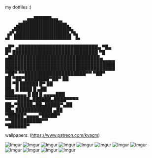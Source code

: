 my dotfiles :)

                 ▄▄▄▄▄▄▄▄                 
            ▄▄██████████████▄▄            
         ▄██████████████████████▄         
       ▄██████████████████████████▄       
     ▄█▀▄████████████████████████▄▀█▄     
    ▄█  ██████████████████████████  █▄    
   ▄█▀ ▄██████████████████████████▄ ▀█▄   
   █▀  ████████████████████████████  ▀█   
     ▄██████████████████████████████▄     
   ████████████████████████████████████   
   ████████████████████████████████████   
   ▀██▀  ▀▀████████████████████▀▀  ▀██▀   
    ██       ▀██▀████████▀██▀       ██    
     ██        ▀█ ██████ █▀        ██     
      ██▄        █ ████ █        ▄██      
       ███▄▄▄▄    █ ██ █    ▄▄▄▄███       
         ▀▀▀▀████▄██████▄████▀▀▀▀         
          ██▄▀█████▄██▄█████▀▄██          
           ██▄ ████████████ ▄██           
            ▀█████▀▄▄▄▄▀█████▀            
              ▀▀██████████▀▀              
                 ▀██████▀                 

wallpapers: (https://www.patreon.com/kvacm)

![Imgur](https://i.imgur.com/sZLcsGl.png)
![Imgur](https://i.imgur.com/hpB3OVf.jpg)
![Imgur](https://i.imgur.com/Rr9kF7T.jpg)
![Imgur](https://i.imgur.com/Qicamy4.jpg)
![Imgur](https://i.imgur.com/8plCq37.png)
![Imgur](https://i.imgur.com/7DXwNP2.png)
![Imgur](https://i.imgur.com/T600o36.jpg)
![Imgur](https://i.imgur.com/p0t01YM.jpg)
![Imgur](https://i.imgur.com/d9ZeRCM.png)
![Imgur](https://i.imgur.com/x7eAEgz.png)
![Imgur](https://i.imgur.com/8WP5bwN.jpg)
![Imgur](https://i.imgur.com/EbZlMdp.jpg)

